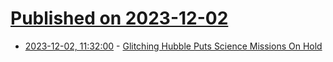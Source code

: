 # [Published on 2023-12-02](index.md)

* [2023-12-02, 11:32:00](https://soylentnews.org/article.pl?sid=23/12/01/0353228&from=rss) - [Glitching Hubble Puts Science Missions On Hold](https://soylentnews.org/article.pl?sid=23/12/01/0353228&from=rss)
